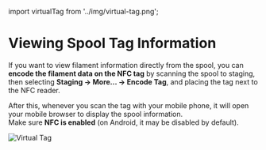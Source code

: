 import virtualTag from '../img/virtual-tag.png';

# Viewing Spool Tag Information  

If you want to view filament information directly from the spool, you can **encode the filament data on the NFC tag** by scanning the spool to staging, then selecting **Staging → More... → Encode Tag**, and placing the tag next to the NFC reader.  

After this, whenever you scan the tag with your mobile phone, it will open your mobile browser to display the spool information.  
Make sure **NFC is enabled** (on Android, it may be disabled by default).

<img src={virtualTag} alt="Virtual Tag" class="img-shadow" />

